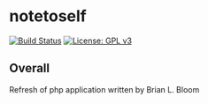# notetoself
[![Build Status](https://travis-ci.com/sdcaulley/sdcaulley.svg?branch=master)](https://travis-ci.com/sdcaulley/sdcaulley)
[![License: GPL v3](https://img.shields.io/badge/License-GPLv3-blue.svg)](https://www.gnu.org/licenses/gpl-3.0)

## Overall
Refresh of php application written by Brian L. Bloom
